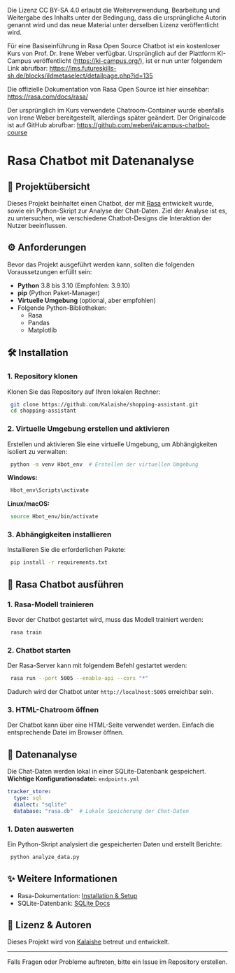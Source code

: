 Die Lizenz CC BY-SA 4.0 erlaubt die Weiterverwendung, Bearbeitung und Weitergabe des Inhalts unter der Bedingung, dass die ursprüngliche Autorin genannt wird und das neue Material unter derselben Lizenz veröffentlicht wird.

Für eine Basiseinführung in Rasa Open Source Chatbot ist ein kostenloser Kurs von Prof. Dr. Irene Weber verfügbar. Ursprünglich auf der Plattform KI-Campus veröffentlicht (https://ki-campus.org/), ist er nun unter folgendem Link abrufbar:
https://lms.futureskills-sh.de/blocks/ildmetaselect/detailpage.php?id=135

Die offizielle Dokumentation von Rasa Open Source ist hier einsehbar:
https://rasa.com/docs/rasa/

Der ursprünglich im Kurs verwendete Chatroom-Container wurde ebenfalls von Irene Weber bereitgestellt, allerdings später geändert. Der Originalcode ist auf GitHub abrufbar:
https://github.com/weberi/aicampus-chatbot-course


# Rasa Chatbot mit Datenanalyse

## 🤖 Projektübersicht
Dieses Projekt beinhaltet einen Chatbot, der mit [Rasa](https://rasa.com/) entwickelt wurde, sowie ein Python-Skript zur Analyse der Chat-Daten. Ziel der Analyse ist es, zu untersuchen, wie verschiedene Chatbot-Designs die Interaktion der Nutzer beeinflussen.

## ⚙️ Anforderungen
Bevor das Projekt ausgeführt werden kann, sollten die folgenden Voraussetzungen erfüllt sein:
- **Python** 3.8 bis 3.10 (Empfohlen: 3.9.10)
- **pip** (Python Paket-Manager)
- **Virtuelle Umgebung** (optional, aber empfohlen)
- Folgende Python-Bibliotheken:
  - Rasa
  - Pandas
  - Matplotlib

## 🛠️ Installation
### 1. Repository klonen
Klonen Sie das Repository auf Ihren lokalen Rechner:
```sh
 git clone https://github.com/Kalaishe/shopping-assistant.git
 cd shopping-assistant
```

### 2. Virtuelle Umgebung erstellen und aktivieren
Erstellen und aktivieren Sie eine virtuelle Umgebung, um Abhängigkeiten isoliert zu verwalten:
```sh
 python -m venv Hbot_env  # Erstellen der virtuellen Umgebung
```

**Windows:**
```sh
 Hbot_env\Scripts\activate
```

**Linux/macOS:**
```sh
 source Hbot_env/bin/activate
```

### 3. Abhängigkeiten installieren
Installieren Sie die erforderlichen Pakete:
```sh
 pip install -r requirements.txt
```

## 🔧 Rasa Chatbot ausführen
### 1. Rasa-Modell trainieren
Bevor der Chatbot gestartet wird, muss das Modell trainiert werden:
```sh
 rasa train
```

### 2. Chatbot starten
Der Rasa-Server kann mit folgendem Befehl gestartet werden:
```sh
 rasa run --port 5005 --enable-api --cors "*"
```
Dadurch wird der Chatbot unter `http://localhost:5005` erreichbar sein.

### 3. HTML-Chatroom öffnen
Der Chatbot kann über eine HTML-Seite verwendet werden. Einfach die entsprechende Datei im Browser öffnen.

## 📝 Datenanalyse
Die Chat-Daten werden lokal in einer SQLite-Datenbank gespeichert.
**Wichtige Konfigurationsdatei:** `endpoints.yml`
```yaml
tracker_store:
  type: sql
  dialect: "sqlite"
  database: "rasa.db"  # Lokale Speicherung der Chat-Daten
```

### 1. Daten auswerten
Ein Python-Skript analysiert die gespeicherten Daten und erstellt Berichte:
```sh
 python analyze_data.py
```

## ✨ Weitere Informationen
- Rasa-Dokumentation: [Installation & Setup](https://rasa.com/docs/rasa/installation/environment-set-up)
- SQLite-Datenbank: [SQLite Docs](https://www.sqlite.org/docs.html)

## 🌟 Lizenz & Autoren
Dieses Projekt wird von [Kalaishe](https://github.com/Kalaishe) betreut und entwickelt.

---
Falls Fragen oder Probleme auftreten, bitte ein Issue im Repository erstellen.

